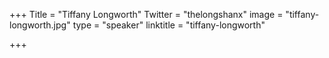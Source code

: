 +++
Title = "Tiffany Longworth"
Twitter = "thelongshanx"
image = "tiffany-longworth.jpg"
type = "speaker"
linktitle = "tiffany-longworth"

+++


